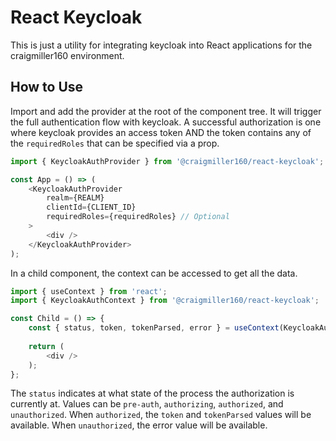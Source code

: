# React Keycloak

This is just a utility for integrating keycloak into React applications for the craigmiller160 environment.

## How to Use

Import and add the provider at the root of the component tree. It will trigger the full authentication flow with keycloak. A successful authorization is one where keycloak provides an access token AND the token contains any of the `requiredRoles` that can be specified via a prop.

```typescript jsx
import { KeycloakAuthProvider } from '@craigmiller160/react-keycloak';

const App = () => (
    <KeycloakAuthProvider
        realm={REALM}
        clientId={CLIENT_ID}
        requiredRoles={requiredRoles} // Optional
    >
        <div />
    </KeycloakAuthProvider>
);
```

In a child component, the context can be accessed to get all the data.

```typescript jsx
import { useContext } from 'react';
import { KeycloakAuthContext } from '@craigmiller160/react-keycloak';

const Child = () => {
    const { status, token, tokenParsed, error } = useContext(KeycloakAuthContext);
    
    return (
        <div />
    );
};
```

The `status` indicates at what state of the process the authorization is currently at. Values can be `pre-auth`, `authorizing`, `authorized`, and `unauthorized`. When `authorized`, the `token` and `tokenParsed` values will be available. When `unauthorized`, the error value will be available.
